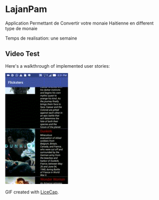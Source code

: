 # LajanPam
Application Permettant de Convertir votre monaie Haitienne en different type de monaie

Temps de realisation: une semaine

## Video Test

Here's a walkthrough of implemented user stories:

<img src='https://github.com/steevy007/Flicksters/blob/master/Flicksters.gif' width='200dp' alt='Video Flicksters' />

GIF created with [LiceCap](http://www.cockos.com/licecap/).

